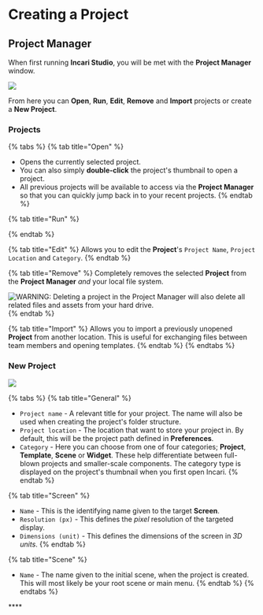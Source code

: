 # Creating a Project

## Project Manager

When first running **Incari Studio**, you will be met with the **Project Manager** window.

![](../.gitbook/assets/project-manager.png)

From here you can **Open**, **Run**, **Edit**, **Remove** and **Import** projects or create a **New Project**.

### Projects

{% tabs %}
{% tab title="Open" %}
* Opens the currently selected project.
* You can also simply **double-click** the project's thumbnail to open a project.
* All previous projects will be available to access via the **Project Manager** so that you can quickly jump back in to your recent projects.
{% endtab %}

{% tab title="Run" %}

{% endtab %}

{% tab title="Edit" %}
Allows you to edit the **Project**'s `Project Name`, `Project Location` and `Category`.
{% endtab %}

{% tab title="Remove" %}
Completely removes the selected **Project** from the **Project Manager** _and_ your local file system.

![WARNING: Deleting a project in the Project Manager will also delete all related files and assets from your hard drive.](../.gitbook/assets/deleteprojectwarning.png)
{% endtab %}

{% tab title="Import" %}
Allows you to import a previously unopened **Project** from another location. This is useful for exchanging files between team members and opening templates.
{% endtab %}
{% endtabs %}

### New Project

![](../.gitbook/assets/new-project.png)

{% tabs %}
{% tab title="General" %}
* `Project name` - A relevant title for your project. The name will also be used when creating the project's folder structure.
* `Project location` - The location that want to store your project in. By default, this will be the project path defined in **Preferences**.
* `Category` - Here you can choose from one of four categories; **Project**, **Template**, **Scene** or **Widget**. These help differentiate between full-blown projects and smaller-scale components. The category type is displayed on the project's thumbnail when you first open Incari.
{% endtab %}

{% tab title="Screen" %}
* `Name` - This is the identifying name given to the target **Screen**.
* `Resolution (px)` - This defines the _pixel_ resolution of the targeted display.
* `Dimensions (unit)` - This defines the dimensions of the screen in _3D units_.
{% endtab %}

{% tab title="Scene" %}
* `Name` - The name given to the initial scene, when the project is created. This will most likely be your root scene or main menu.
{% endtab %}
{% endtabs %}

\*\*\*\*

